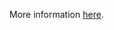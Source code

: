 More information [here](https://docs.bridgecrew.io/docs/ensure-gcp-dataproc-cluster-is-encrypted-with-customer-supplied-encryption-keys-cseks).
